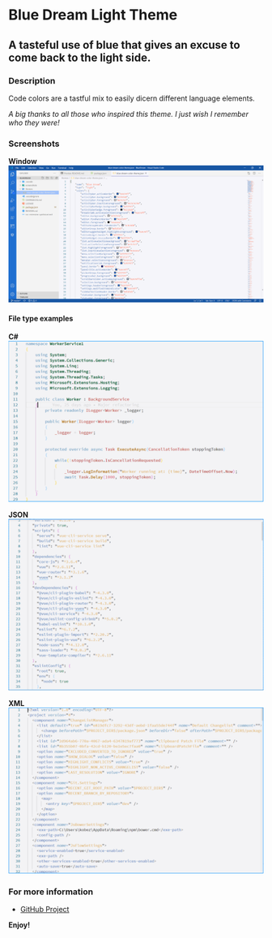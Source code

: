# **Blue Dream Light Theme**

## A tasteful use of blue that gives an excuse to come back to the light side.   

### **Description**

Code colors are a tastful mix to easily dicern different language elements.  

*A big thanks to all those who inspired this theme. I just wish I remember who they were!*  

### **Screenshots**

**Window**
![window](https://raw.githubusercontent.com/CJPrindle/BlueDream/master/screenshots/window.png)

#### File type examples

**C#**
![c#](https://raw.githubusercontent.com/CJPrindle/BlueDream/master/screenshots/csharp.png)

**JSON**
![json](https://raw.githubusercontent.com/CJPrindle/BlueDream/master/screenshots/json.png)

**XML**
![xml](https://raw.githubusercontent.com/CJPrindle/BlueDream/master/screenshots/xml.png)

### For more information

* [GitHub Project](http://www.github.com/CJPrindle/BlueDream)

**Enjoy!**
